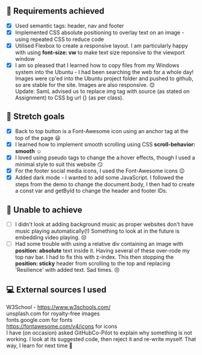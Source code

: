 ## :dart: Requirements achieved

- [x] Used semantic tags: header, nav and footer
- [x] Implemented CSS absolute positioning to overlay text on an image - using repeated CSS to reduce code
- [x] Utilised Flexbox to create a responsive layout. I am particularly happy with using **font-size: vw** to make text size reponsive to the viewport window
- [x] I am so pleased that I learned how to copy files from my Windows system into the Ubuntu - I had been searching the web for a whole day! Images were cp'ed into the Ubuntu project folder and pushed to github, so are stable for the site. Images are also responsive. :blush:  
      Update: SamL advised us to replace img tag with source (as stated on Assignment) to CSS bg url {} (as per class).

## :dart: Stretch goals

- [x] Back to top button is a Font-Awesome icon using an anchor tag at the top of the page :smiley:
- [x] I learned how to implement smooth scrolling using CSS **scroll-behavior: smooth** :relaxed:
- [x] I loved using pseudo tags to change the a:hover effects, though I used a minimal style to suit this website :smirk:
- [x] For the footer social media icons, I used the Font-Awesome icons :wink:
- [x] Added dark mode - I wanted to add some JavaScript. I followed the steps from the demo to change the document.body, I then had to create a const var and getById to change the header and footer IDs.

## :pushpin: Unable to achieve

- [ ] I didn't look at adding background music as proper websites don't have music playing automatically(!) Something to look at in the future is embedding video playing. :unamused:
- [ ] Had some trouble with using a relative div containing an image with **position: absolute** text inside it. Having several of these over-rode my top nav bar. I had to fix this with z-index. This then stopping the **position: sticky** header from scrolling to the top and replacing 'Resilience' with added text. Sad times. :persevere:

## :computer: External sources I used

W3School - https://www.w3schools.com/  
unsplash.com for royalty-free images  
fonts.google.com for fonts  
https://fontawesome.com/v4/icons for icons  
I have (on occasion) asked GitHubCo-Pilot to explain why something is not working. I look at its suggested code, then reject it and re-write myself. That way, I learn for next time :muscle:
